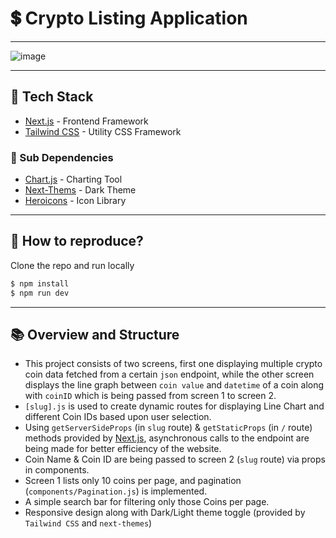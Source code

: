 # 💲 Crypto Listing Application

---

![image](https://user-images.githubusercontent.com/35108041/179427661-42059060-9b15-4787-9bb0-ae517f681bfb.png)

---

## 🔧 Tech Stack
  * [Next.js](https://nextjs.org/) - Frontend Framework
  * [Tailwind CSS](https://tailwindcss.com/) - Utility CSS Framework

### 🔩 Sub Dependencies
  * [Chart.js](https://www.chartjs.org/) - Charting Tool
  * [Next-Thems](https://next-themes-example.vercel.app/) - Dark Theme
  * [Heroicons](https://heroicons.com/) - Icon Library
  
---

## 🔬 How to reproduce?
Clone the repo and run locally
```js
$ npm install
$ npm run dev
```

---

## 📚 Overview and Structure
* This project consists of two screens, first one displaying multiple crypto coin data fetched from a certain `json` endpoint, while the other screen displays the line graph between `coin value` and `datetime` of a coin along with `coinID` which is being passed from screen 1 to screen 2.
* `[slug].js` is used to create dynamic routes for displaying Line Chart and different Coin IDs based upon user selection.
* Using `getServerSideProps` (in `slug` route) & `getStaticProps` (in `/` route) methods provided by [Next.js](https://nextjs.org/), asynchronous calls to the endpoint are being made for better efficiency of the website.
* Coin Name & Coin ID are being passed to screen 2 (`slug` route) via props in components.
* Screen 1 lists only 10 coins per page, and pagination (`components/Pagination.js`) is implemented.
* A simple search bar for filtering only those Coins per page.
* Responsive design along with Dark/Light theme toggle (provided by `Tailwind CSS` and `next-themes`)